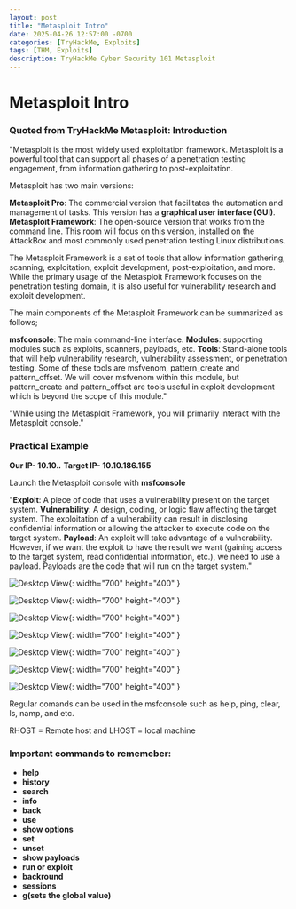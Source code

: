 ```yaml
---
layout: post
title: "Metasploit Intro"
date: 2025-04-26 12:57:00 -0700
categories: [TryHackMe, Exploits]
tags: [THM, Exploits]
description: TryHackMe Cyber Security 101 Metasploit
---
```

# Metasploit Intro

### Quoted from TryHackMe Metasploit: Introduction

"Metasploit is the most widely used exploitation framework. Metasploit is a powerful tool that can support all phases of a penetration testing engagement, from information gathering to post-exploitation.



Metasploit has two main versions:

**Metasploit Pro**: The commercial version that facilitates the automation and management of tasks. This version has a **graphical user interface (GUI)**.
**Metasploit Framework**: The open-source version that works from the command line. This room will focus on this version, installed on the AttackBox and most commonly used penetration testing Linux distributions.


The Metasploit Framework is a set of tools that allow information gathering, scanning, exploitation, exploit development, post-exploitation, and more. While the primary usage of the Metasploit Framework focuses on the penetration testing domain, it is also useful for vulnerability research and exploit development.



The main components of the Metasploit Framework can be summarized as follows;

**msfconsole**: The main command-line interface.
**Modules**: supporting modules such as exploits, scanners, payloads, etc.
**Tools**: Stand-alone tools that will help vulnerability research, vulnerability assessment, or penetration testing. Some of these tools are msfvenom, pattern_create and pattern_offset. We will cover msfvenom within this module, but pattern_create and pattern_offset are tools useful in exploit development which is beyond the scope of this module."

"While using the Metasploit Framework, you will primarily interact with the Metasploit console."

### Practical Example
**Our IP- 10.10.*.***
**Target IP- 10.10.186.155**

Launch the Metasploit console with **msfconsole**

"**Exploit**: A piece of code that uses a vulnerability present on the target system.
**Vulnerability**: A design, coding, or logic flaw affecting the target system. The exploitation of a vulnerability can result in disclosing confidential information or allowing the attacker to execute code on the target system.
**Payload**: An exploit will take advantage of a vulnerability. However, if we want the exploit to have the result we want (gaining access to the target system, read confidential information, etc.), we need to use a payload. Payloads are the code that will run on the target system."

![Desktop View](/assets/img/THM-Metasploit/THM-1.png){: width="700" height="400" }

![Desktop View](/assets/img/THM-Metasploit/THM-2.png){: width="700" height="400" }

![Desktop View](/assets/img/THM-Metasploit/THM-3.png){: width="700" height="400" }

![Desktop View](/assets/img/THM-Metasploit/THM-4.png){: width="700" height="400" }

![Desktop View](/assets/img/THM-Metasploit/THM-5.png){: width="700" height="400" }

![Desktop View](/assets/img/THM-Metasploit/THM-6.png){: width="700" height="400" }

![Desktop View](/assets/img/THM-Metasploit/THM-7.png){: width="700" height="400" }

Regular comands can be used in the msfconsole such as help, ping, clear, ls, namp, and etc.

RHOST = Remote host and LHOST = local machine

### Important commands to rememeber: 

- **help**
- **history**
- **search**
- **info**
- **back**
- **use**
- **show options**
- **set**
- **unset**
- **show payloads**
- **run or exploit**
- **backround**
- **sessions**
- **g(sets the global value)**